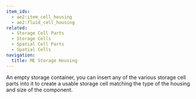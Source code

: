 ```yaml
---
item_ids:
  - ae2:item_cell_housing
  - ae2:fluid_cell_housing
related:
  - Storage Cell Parts
  - Storage Cells
  - Spatial Cell Parts
  - Spatial Cells
navigation:
  title: ME Storage Housing
---
```


An empty storage container, you can insert any of the various storage cell
parts into it to create a usable storage cell matching the type of the housing
and size of the component.

<RecipeFor id="item_cell_housing" />
<RecipeFor id="fluid_cell_housing" />
